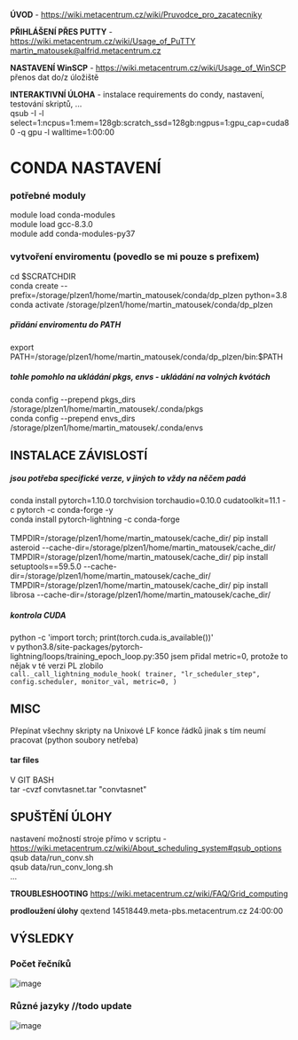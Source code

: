 <b>ÚVOD</b> - https://wiki.metacentrum.cz/wiki/Pruvodce_pro_zacatecniky

<b>PŘIHLÁŠENÍ PŘES PUTTY</b> - https://wiki.metacentrum.cz/wiki/Usage_of_PuTTY
martin_matousek@alfrid.metacentrum.cz

<b>NASTAVENÍ WinSCP</b> - https://wiki.metacentrum.cz/wiki/Usage_of_WinSCP
přenos dat do/z úložiště

<b>INTERAKTIVNÍ ÚLOHA</b> - instalace requirements do condy, nastavení, testování skriptů, ...<br/>
qsub -I -l select=1:ncpus=1:mem=128gb:scratch_ssd=128gb:ngpus=1:gpu_cap=cuda80 -q gpu -l walltime=1:00:00

# CONDA NASTAVENÍ
### potřebné moduly
module load conda-modules<br/>
module load gcc-8.3.0<br/>
module add conda-modules-py37

### vytvoření enviromentu (povedlo se mi pouze s prefixem)
cd $SCRATCHDIR<br/>
conda create --prefix=/storage/plzen1/home/martin_matousek/conda/dp_plzen python=3.8<br/>
conda activate /storage/plzen1/home/martin_matousek/conda/dp_plzen

##### přidání enviromentu do PATH
export PATH=/storage/plzen1/home/martin_matousek/conda/dp_plzen/bin:$PATH

##### tohle pomohlo na ukládání pkgs, envs - ukládání na volných kvótách
conda config --prepend pkgs_dirs /storage/plzen1/home/martin_matousek/.conda/pkgs<br/>
conda config --prepend envs_dirs /storage/plzen1/home/martin_matousek/.conda/envs


## INSTALACE ZÁVISLOSTÍ
##### jsou potřeba specifické verze, v jiných to vždy na něčem padá
conda install pytorch=1.10.0 torchvision torchaudio=0.10.0 cudatoolkit=11.1 -c pytorch -c conda-forge -y<br/>
conda install pytorch-lightning -c conda-forge<br/><br/>
TMPDIR=/storage/plzen1/home/martin_matousek/cache_dir/ pip install asteroid --cache-dir=/storage/plzen1/home/martin_matousek/cache_dir/<br/>
TMPDIR=/storage/plzen1/home/martin_matousek/cache_dir/ pip install setuptools==59.5.0 --cache-dir=/storage/plzen1/home/martin_matousek/cache_dir/<br/>
TMPDIR=/storage/plzen1/home/martin_matousek/cache_dir/ pip install librosa --cache-dir=/storage/plzen1/home/martin_matousek/cache_dir/

##### kontrola CUDA
python -c 'import torch; print(torch.cuda.is_available())'<br/>
v python3.8/site-packages/pytorch-lightning/loops/training_epoch_loop.py:350
jsem přidal metric=0, protože to nějak v té verzi PL zlobilo<br/>
`call._call_lightning_module_hook(
                    trainer,
                    "lr_scheduler_step",
                    config.scheduler,
                    monitor_val,
					metric=0,
                )`

## MISC
Přepínat všechny skripty na Unixové LF konce řádků jinak s tím neumí pracovat (python soubory netřeba)

#### tar files
V GIT BASH<br/>
tar -cvzf convtasnet.tar "convtasnet"

## SPUŠTĚNÍ ÚLOHY
nastavení možností stroje přímo v scriptu - https://wiki.metacentrum.cz/wiki/About_scheduling_system#qsub_options<br/>
qsub data/run_conv.sh<br/>
qsub data/run_conv_long.sh<br/>
...

<b>TROUBLESHOOTING</b> https://wiki.metacentrum.cz/wiki/FAQ/Grid_computing

<b>prodloužení úlohy</b>
qextend 14518449.meta-pbs.metacentrum.cz 24:00:00
## VÝSLEDKY
### Počet řečníků
![image](https://user-images.githubusercontent.com/28596569/231187448-5cbc0534-6510-4682-827b-9ece730c7809.png)
### Různé jazyky //todo update
![image](https://user-images.githubusercontent.com/28596569/231188716-b01bd060-ca49-4acf-a934-5f2f707a8639.png)
